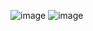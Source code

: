 ![image](https://github.com/user-attachments/assets/40764059-4bc2-47f1-a49b-4dc052c8491c)
![image](https://github.com/user-attachments/assets/76c87006-a44b-46a7-93ad-1a79d42cbd58)


